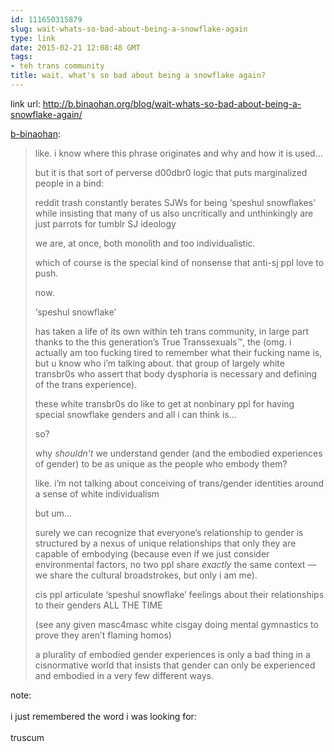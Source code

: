 ```yaml
---
id: 111650315879
slug: wait-whats-so-bad-about-being-a-snowflake-again
type: link
date: 2015-02-21 12:08:48 GMT
tags:
- teh trans community
title: wait. what's so bad about being a snowflake again?
---
```

link url: http://b.binaohan.org/blog/wait-whats-so-bad-about-being-a-snowflake-again/

<p><a href="http://xd.binaohan.org/post/111648813944/wait-whats-so-bad-about-being-a-snowflake-again" class="tumblr_blog">b-binaohan</a>:</p>

<blockquote><p>like. i know where this phrase originates and why and how it is used…</p>

<p>but it is that sort of perverse d00dbr0 logic that puts marginalized people in a bind:</p>

<p>reddit trash constantly berates SJWs for being ‘speshul snowflakes’ while insisting that many of us also uncritically and unthinkingly are just parrots for tumblr SJ ideology</p>

<p>we are, at once, both monolith and too individualistic.</p>

<p>which of course is the special kind of nonsense that anti-sj ppl love to push.</p>

<p>now.</p>

<p>‘speshul snowflake’</p>

<p>has taken a life of its own within teh trans community, in large part thanks to the this generation’s True Transsexuals™, the (omg. i actually am too fucking tired to remember what their fucking name is, but u know who i’m talking about. that group of largely white transbr0s who assert that body dysphoria is necessary and defining of the trans experience).</p>

<p>these white transbr0s do like to get at nonbinary ppl for having special snowflake genders and all i can think is…</p>

<p>so?</p>

<p>why <em>shouldn’t</em> we understand gender (and the embodied experiences of gender) to be as unique as the people who embody them?</p>

<p>like. i’m not talking about conceiving of trans/gender identities around a sense of white individualism</p>

<p>but um…</p>

<p>surely we can recognize that everyone’s relationship to gender is structured by a nexus of unique relationships that only they are capable of embodying (because even if we just consider environmental factors, no two ppl share <em>exactly</em> the same context — we share the cultural broadstrokes, but only i am me).</p>

<p>cis ppl articulate ‘speshul snowflake’ feelings about their relationships to their genders ALL THE TIME</p>

<p>(see any given masc4masc white cisgay doing mental gymnastics to prove they aren’t flaming homos)</p>

<p>a plurality of embodied gender experiences is only a bad thing in a cisnormative world that insists that gender can only be experienced and embodied in a very few different ways.</p></blockquote>

<p>note: <br/><br/>i just remembered the word i was looking for:<br/><br/>truscum</p>